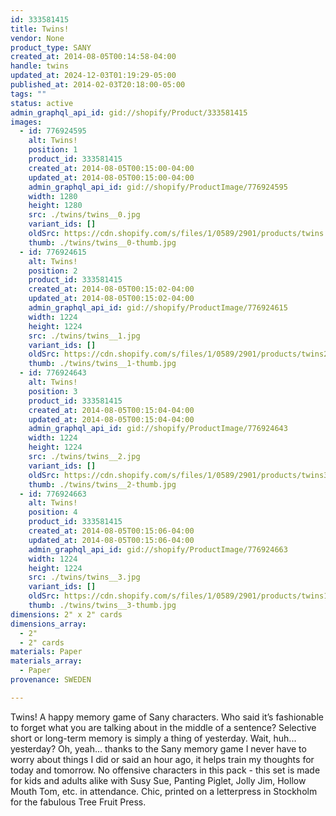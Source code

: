 ```yaml
---
id: 333581415
title: Twins!
vendor: None
product_type: SANY
created_at: 2014-08-05T00:14:58-04:00
handle: twins
updated_at: 2024-12-03T01:19:29-05:00
published_at: 2014-02-03T20:18:00-05:00
tags: ""
status: active
admin_graphql_api_id: gid://shopify/Product/333581415
images:
  - id: 776924595
    alt: Twins!
    position: 1
    product_id: 333581415
    created_at: 2014-08-05T00:15:00-04:00
    updated_at: 2014-08-05T00:15:00-04:00
    admin_graphql_api_id: gid://shopify/ProductImage/776924595
    width: 1280
    height: 1280
    src: ./twins/twins__0.jpg
    variant_ids: []
    oldSrc: https://cdn.shopify.com/s/files/1/0589/2901/products/twins.jpeg?v=1407212100
    thumb: ./twins/twins__0-thumb.jpg
  - id: 776924615
    alt: Twins!
    position: 2
    product_id: 333581415
    created_at: 2014-08-05T00:15:02-04:00
    updated_at: 2014-08-05T00:15:02-04:00
    admin_graphql_api_id: gid://shopify/ProductImage/776924615
    width: 1224
    height: 1224
    src: ./twins/twins__1.jpg
    variant_ids: []
    oldSrc: https://cdn.shopify.com/s/files/1/0589/2901/products/twins2.jpeg?v=1407212102
    thumb: ./twins/twins__1-thumb.jpg
  - id: 776924643
    alt: Twins!
    position: 3
    product_id: 333581415
    created_at: 2014-08-05T00:15:04-04:00
    updated_at: 2014-08-05T00:15:04-04:00
    admin_graphql_api_id: gid://shopify/ProductImage/776924643
    width: 1224
    height: 1224
    src: ./twins/twins__2.jpg
    variant_ids: []
    oldSrc: https://cdn.shopify.com/s/files/1/0589/2901/products/twins3.jpeg?v=1407212104
    thumb: ./twins/twins__2-thumb.jpg
  - id: 776924663
    alt: Twins!
    position: 4
    product_id: 333581415
    created_at: 2014-08-05T00:15:06-04:00
    updated_at: 2014-08-05T00:15:06-04:00
    admin_graphql_api_id: gid://shopify/ProductImage/776924663
    width: 1224
    height: 1224
    src: ./twins/twins__3.jpg
    variant_ids: []
    oldSrc: https://cdn.shopify.com/s/files/1/0589/2901/products/twins1.jpeg?v=1407212106
    thumb: ./twins/twins__3-thumb.jpg
dimensions: 2" x 2" cards
dimensions_array:
  - 2"
  - 2" cards
materials: Paper
materials_array:
  - Paper
provenance: SWEDEN

---
```


Twins! A happy memory game of Sany characters. Who said it’s fashionable to forget what you are talking about in the middle of a sentence? Selective short or long-term memory is simply a thing of yesterday. Wait, huh... yesterday? Oh, yeah... thanks to the Sany memory game I never have to worry about things I did or said an hour ago, it helps train my thoughts for today and tomorrow. No offensive characters in this pack - this set is made for kids and adults alike with Susy Sue, Panting Piglet, Jolly Jim, Hollow Mouth Tom, etc. in attendance. Chic, printed on a letterpress in Stockholm for the fabulous Tree Fruit Press.